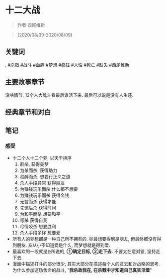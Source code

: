 # 十二大战

> 作者 西尾维新

> (2020/08/09-2020/08/09)

## 关键词

, #杀戮 #战斗 #血腥 #梦想 #疯狂 #人性 #死亡 #缺失 #西尾维新

## 主要故事章节
没啥情节, 12个人大乱斗看最后谁活下来. 最后可以说是没有人生还.

## 经典章节和对白

## 笔记
### 感受
* 十二个人十二个梦, 以天干排序
    1. 群杀, 获得美梦
    2. 为杀而杀, 获得助力
    3. 趁醉而杀, 想要行正义之道
    4. 杀人手段异常 获得朋友
    5. 为赚钱玩乐而杀 什么都不想要
    6. 为赚钱玩乐而杀 获得金钱
    7. 无言而杀 获得才能
    8. 先骗后杀 获得时间
    9. 为和平而杀 想要和平
    10. 啄杀 获得自我
    11. 尽情咬杀 想要胜利
    12. 杀人手段多样 想要爱
* 所有人的梦想都是一种自己所不拥有的. 卯最想要得到是朋友, 但最终都没有得到朋友. 亥从小不知道爱是什么, 而梦想就是得到爱.
* 最喜欢的一段就是`丑`所说的, **①确定目标, ②走下去.** 不要太在意对错, 坚持走下去.
* 漫画中描述打斗的部分很少, 其实大部分在描述每个人的过去和对战略的思考. 为什么参加这场舍命的战斗, "**我杀故我在, 在杀戮中才知道自己真实活着**"

